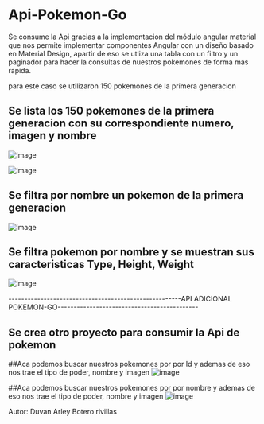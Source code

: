 # Api-Pokemon-Go

Se consume la Api gracias a la implementacion del módulo angular material que nos permite implementar componentes Angular con un diseño basado en Material Design,
apartir de eso se utliza una tabla con un filtro y un paginador para hacer la consultas de nuestros pokemones de forma mas rapida.

para este caso se utilizaron 150 pokemones de la primera generacion

## Se lista los 150 pokemones de la primera generacion con su correspondiente numero, imagen y nombre
![image](https://user-images.githubusercontent.com/96325513/172034065-409eab47-c994-4565-a2f8-00d89b3a6ee9.png)

![image](https://user-images.githubusercontent.com/96325513/172033945-ce862de6-c5ad-4664-a835-f3e6a59be9fe.png)

## Se filtra por nombre un pokemon de la primera generacion
![image](https://user-images.githubusercontent.com/96325513/172033999-06b08fb8-2a8b-429e-ac9c-cb70dd6453f2.png)

## Se filtra pokemon por nombre y se muestran  sus caracteristicas Type, Height, Weight
![image](https://user-images.githubusercontent.com/96325513/172034091-d180803d-b8a1-4084-a414-74103f979f39.png)

------------------------------------------------------API ADICIONAL POKEMON-GO--------------------------------------------
## Se crea otro proyecto para consumir la Api de pokemon

##Aca podemos buscar nuestros pokemones por por Id y ademas de eso nos trae el tipo de poder, nombre y imagen
![image](https://user-images.githubusercontent.com/96325513/172066721-65242fee-7c1f-46c9-81b3-f3d158e1d40e.png)

##Aca podemos buscar nuestros pokemones por por nombre y ademas de eso nos trae el tipo de poder, nombre y imagen
![image](https://user-images.githubusercontent.com/96325513/172066837-19d40301-5bdf-4139-9397-4566e99aa440.png)




Autor: Duvan Arley Botero rivillas

